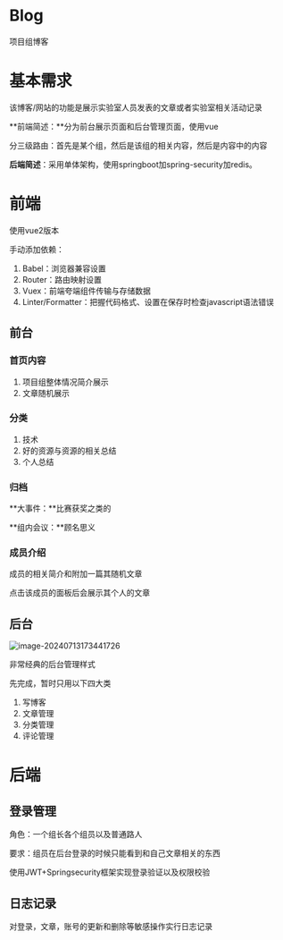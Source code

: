 # Blog

项目组博客

# 基本需求

 该博客/网站的功能是展示实验室人员发表的文章或者实验室相关活动记录

 **前端简述：**分为前台展示页面和后台管理页面，使用vue

分三级路由：首先是某个组，然后是该组的相关内容，然后是内容中的内容

**后端简述**：采用单体架构，使用springboot加spring-security加redis。



# 前端

使用vue2版本

手动添加依赖：

1. Babel：浏览器兼容设置
2. Router：路由映射设置
3. Vuex：前端夸端组件传输与存储数据
4. Linter/Formatter：把握代码格式、设置在保存时检查javascript语法错误

## 前台

### 首页内容

1. 项目组整体情况简介展示
2. 文章随机展示

### 分类

1. 技术
2. 好的资源与资源的相关总结
3. 个人总结

### 归档

**大事件：**比赛获奖之类的

**组内会议：**顾名思义

### 成员介绍

成员的相关简介和附加一篇其随机文章

点击该成员的面板后会展示其个人的文章

## 后台

![image-20240713173441726](G:\A.项目组项目\项目组博客\md图片\README\image-20240713173441726.png)

非常经典的后台管理样式

先完成，暂时只用以下四大类

1. 写博客
2. 文章管理
3. 分类管理
4. 评论管理

# 后端

## 登录管理

角色：一个组长各个组员以及普通路人

要求：组员在后台登录的时候只能看到和自己文章相关的东西

使用JWT+Springsecurity框架实现登录验证以及权限校验

## 日志记录

对登录，文章，账号的更新和删除等敏感操作实行日志记录


